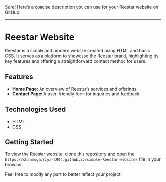 Sure! Here’s a concise description you can use for your Reestar website on GitHub:

---

# Reestar Website

Reestar is a simple and modern website created using HTML and basic CSS. It serves as a platform to showcase the Reestar brand, highlighting its key features and offering a straightforward contact method for users.

## Features

- **Home Page:** An overview of Reestar’s services and offerings.
- **Contact Page:** A user-friendly form for inquiries and feedback.

## Technologies Used

- HTML
- CSS

## Getting Started

To view the Reestar website, clone this repository and open the `https://shanmugapriya-1994.github.io/simple-Reestar-website/` file in your browser.



Feel free to modify any part to better reflect your project!
